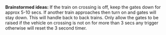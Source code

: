 **Brainstormed ideas:**
If the train on crossing is off, keep the gates down for approx 5-10 secs. If another train approaches then turn on and gates will stay down. This will handle back to back trains.
Only allow the gates to be raised if the vehicle on crossing is not on for more than 3 secs any trigger otherwise will reset the 3 second timer.
